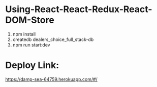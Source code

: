 # Using-React-React-Redux-React-DOM-Store

1. npm install
2. createdb dealers_choice_full_stack-db
3. npm run start:dev

# Deploy Link:
https://damp-sea-64759.herokuapp.com/#/
